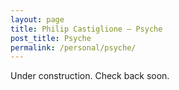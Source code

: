 ```yaml
---
layout: page
title: Philip Castiglione – Psyche
post_title: Psyche
permalink: /personal/psyche/
---
```

Under construction. Check back soon.
